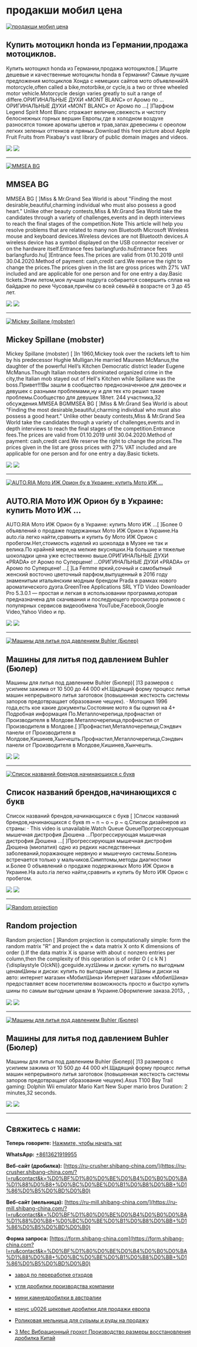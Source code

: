 # продакши мобил цена

<a href="https://swt.shibang-china.com/?l=ru&img&k=%D0%BF%D1%80%D0%BE%D0%B4%D0%B0%D0%BA%D1%88%D0%B8+%D0%BC%D0%BE%D0%B1%D0%B8%D0%BB+%D1%86%D0%B5%D0%BD%D0%B0" target="_blank">![продакши мобил цена](http://static.shibang-china.com/all-800x300/976.jpg)</a>

## Купить мотоцикл honda из Германии,продажа мотоциклов.
Купить мотоцикл honda из Германии,продажа мотоциклов.[ ]Ищите дешевые и качественные мотоциклы honda в Германии? Самые лучшие предложения мотоциклов Хонда с немецких сайтов мото объявлений!A motorcycle,often called a bike,motorbike,or cycle,is a two or three wheeled motor vehicle.Motorcycle design varies greatly to suit a range of differe.ОРИГИНАЛЬНЫЕ ДУХИ &#171;MONT BLANC&#187; от Аромо по …ОРИГИНАЛЬНЫЕ ДУХИ &#171;MONT BLANC&#187; от Аромо по …[ ]Парфюм Legend Spirit Mont Blanc отражает величие,свежесть и чистоту белоснежных горных вершин Европы,где в холодном воздухе разносятся тонкие ароматы цветов и трав,запах древесины с ореолом легких зеленых оттенков и пряных.Download this free picture about Apple Fruit Fruits from Pixabay's vast library of public domain images and videos.


<a href="https://whatsapp.shibangsoft.com/WhatsApp.php" target="_blank" title="WhatsApp">![](http://static.shibang-china.com/icon/whatsapp.png)</a> <a href="https://swt.shibang-china.com/?l=ru&icon&k=%D0%BF%D1%80%D0%BE%D0%B4%D0%B0%D0%BA%D1%88%D0%B8+%D0%BC%D0%BE%D0%B1%D0%B8%D0%BB+%D1%86%D0%B5%D0%BD%D0%B0" target="_blank">![](http://static.shibang-china.com/icon/chat-ru.png)</a>

---

<a href="https://swt.shibang-china.com/?l=ru&img&k=%D0%BF%D1%80%D0%BE%D0%B4%D0%B0%D0%BA%D1%88%D0%B8+%D0%BC%D0%BE%D0%B1%D0%B8%D0%BB+%D1%86%D0%B5%D0%BD%D0%B0" target="_blank">![MMSEA BG](http://static.shibang-china.com/all-800x300/59.jpg)</a>

## MMSEA BG
MMSEA BG [ ]Miss &amp; Mr.Grand Sea World is about &quot;Finding the most desirable,beautiful,charming individual who must also possess a good heart.&quot; Unlike other beauty contests,Miss &amp; Mr.Grand Sea World take the candidates through a variety of challenges,events and in depth interviews to reach the final stages of the competition.Note This article will help you resolve problems that are related to many non Bluetooth Microsoft Wireless mouse and keyboard devices.Wireless devices are not Bluetooth devices.A wireless device has a symbol displayed on the USB connector receiver or on the hardware itself.Entrance fees barlangfurdo.huEntrance fees barlangfurdo.hu[ ]Entrance fees.The prices are valid from 01.10.2019 until 30.04.2020.Method of payment: cash,credit card.We reserve the right to change the prices.The prices given in the list are gross prices with 27% VAT included and are applicable for one person and for one entry a day.Basic tickets.Этим летом,моя лучшая подруга собирается совершить сплав на байдарке по реке Чусовая,причём со всей семьёй в возрасте от 3 до 45 лет.


<a href="https://whatsapp.shibangsoft.com/WhatsApp.php" target="_blank" title="WhatsApp">![](http://static.shibang-china.com/icon/whatsapp.png)</a> <a href="https://swt.shibang-china.com/?l=ru&icon&k=%D0%BF%D1%80%D0%BE%D0%B4%D0%B0%D0%BA%D1%88%D0%B8+%D0%BC%D0%BE%D0%B1%D0%B8%D0%BB+%D1%86%D0%B5%D0%BD%D0%B0" target="_blank">![](http://static.shibang-china.com/icon/chat-ru.png)</a>

---

<a href="https://swt.shibang-china.com/?l=ru&img&k=%D0%BF%D1%80%D0%BE%D0%B4%D0%B0%D0%BA%D1%88%D0%B8+%D0%BC%D0%BE%D0%B1%D0%B8%D0%BB+%D1%86%D0%B5%D0%BD%D0%B0" target="_blank">![Mickey Spillane (mobster)](http://static.shibang-china.com/all-800x300/1067.jpg)</a>

## Mickey Spillane (mobster)
Mickey Spillane (mobster) [ ]In 1960,Mickey took over the rackets left to him by his predecessor Hughie Mulligan.He married Maureen McManus,the daughter of the powerful Hell’s Kitchen Democratic district leader Eugene McManus.Though Italian mobsters dominated organized crime in the city,the Italian mob stayed out of Hell's Kitchen while Spillane was the boss.Привет!!!Вы зашли в сообщество преднозначенное для девочек и девушек с разными проблемами,ну и для тех кто решил такие проблемы.Сообщество для девушек 18лет. 244 участника,32 обсуждения.MMSEA BGMMSEA BG [ ]Miss &amp; Mr.Grand Sea World is about &quot;Finding the most desirable,beautiful,charming individual who must also possess a good heart.&quot; Unlike other beauty contests,Miss &amp; Mr.Grand Sea World take the candidates through a variety of challenges,events and in depth interviews to reach the final stages of the competition.Entrance fees.The prices are valid from 01.10.2019 until 30.04.2020.Method of payment: cash,credit card.We reserve the right to change the prices.The prices given in the list are gross prices with 27% VAT included and are applicable for one person and for one entry a day.Basic tickets.


<a href="https://whatsapp.shibangsoft.com/WhatsApp.php" target="_blank" title="WhatsApp">![](http://static.shibang-china.com/icon/whatsapp.png)</a> <a href="https://swt.shibang-china.com/?l=ru&icon&k=%D0%BF%D1%80%D0%BE%D0%B4%D0%B0%D0%BA%D1%88%D0%B8+%D0%BC%D0%BE%D0%B1%D0%B8%D0%BB+%D1%86%D0%B5%D0%BD%D0%B0" target="_blank">![](http://static.shibang-china.com/icon/chat-ru.png)</a>

---

<a href="https://swt.shibang-china.com/?l=ru&img&k=%D0%BF%D1%80%D0%BE%D0%B4%D0%B0%D0%BA%D1%88%D0%B8+%D0%BC%D0%BE%D0%B1%D0%B8%D0%BB+%D1%86%D0%B5%D0%BD%D0%B0" target="_blank">![AUTO.RIA Мото ИЖ Орион бу в Украине: купить Мото ИЖ …](http://static.shibang-china.com/all-800x300/1183.jpg)</a>

## AUTO.RIA Мото ИЖ Орион бу в Украине: купить Мото ИЖ …
AUTO.RIA Мото ИЖ Орион бу в Украине: купить Мото ИЖ …[ ]Более 0 объявлений о продаже подержанных Мото ИЖ Орион в Украине.На auto.ria легко найти,сравнить и купить бу Мото ИЖ Орион с пробегом.Нет,стоимость изделий из шоколада в Музее не так и велика.По крайней мере,на мелкие вкусняшки.На большие и тяжелые шоколадки цена уже естественно выше.ОРИГИНАЛЬНЫЕ ДУХИ &#171;PRADA&#187; от Аромо по Суперцене! …ОРИГИНАЛЬНЫЕ ДУХИ &#171;PRADA&#187; от Аромо по Суперцене! …[ ]La Femme яркий,сочный и самобытный женский восточно цветочный парфюм,выпущенный в 2016 году знаменитым итальянским модным брендом Prada в рамках нового ароматического дуэта.GreenTree Applications SRL YTD Video Downloader Pro 5.3.0.1 — простая и легкая в использовании программа,которая предназначена для скачивания и последующего просмотра роликов с популярных сервисов видеообмена YouTube,Facebook,Google Video,Yahoo Video и пр.


<a href="https://whatsapp.shibangsoft.com/WhatsApp.php" target="_blank" title="WhatsApp">![](http://static.shibang-china.com/icon/whatsapp.png)</a> <a href="https://swt.shibang-china.com/?l=ru&icon&k=%D0%BF%D1%80%D0%BE%D0%B4%D0%B0%D0%BA%D1%88%D0%B8+%D0%BC%D0%BE%D0%B1%D0%B8%D0%BB+%D1%86%D0%B5%D0%BD%D0%B0" target="_blank">![](http://static.shibang-china.com/icon/chat-ru.png)</a>

---

<a href="https://swt.shibang-china.com/?l=ru&img&k=%D0%BF%D1%80%D0%BE%D0%B4%D0%B0%D0%BA%D1%88%D0%B8+%D0%BC%D0%BE%D0%B1%D0%B8%D0%BB+%D1%86%D0%B5%D0%BD%D0%B0" target="_blank">![Машины для литья под давлением Buhler (Бюлер)](http://static.shibang-china.com/all-800x300/1213.jpg)</a>

## Машины для литья под давлением Buhler (Бюлер)
Машины для литья под давлением Buhler (Бюлер)[ ]13 размеров с усилием зажима от 10 500 до 44 000 кН.Щадящий форму процесс литья машин непрерывного литья заготовок (повышенная жесткость системы запоров предотвращает образование чешуек).&nbsp;&#0183;&#32;Мотоцикл 1996 года,есть кое какие документы.Состояние мото я бы оценил на 4+ Подробная информация По.Металлочерепица,профнастил от Производителя в Молдове.Металлочерепица,профнастил от Производителя в Молдове.[ ]Профнастил,Металлочерепица,Сэндвич панели от Производителя в Молдове,Кишинев,Хынчешть.Профнастил,Металлочерепица,Сэндвич панели от Производителя в Молдове,Кишинев,Хынчешть.


<a href="https://whatsapp.shibangsoft.com/WhatsApp.php" target="_blank" title="WhatsApp">![](http://static.shibang-china.com/icon/whatsapp.png)</a> <a href="https://swt.shibang-china.com/?l=ru&icon&k=%D0%BF%D1%80%D0%BE%D0%B4%D0%B0%D0%BA%D1%88%D0%B8+%D0%BC%D0%BE%D0%B1%D0%B8%D0%BB+%D1%86%D0%B5%D0%BD%D0%B0" target="_blank">![](http://static.shibang-china.com/icon/chat-ru.png)</a>

---

<a href="https://swt.shibang-china.com/?l=ru&img&k=%D0%BF%D1%80%D0%BE%D0%B4%D0%B0%D0%BA%D1%88%D0%B8+%D0%BC%D0%BE%D0%B1%D0%B8%D0%BB+%D1%86%D0%B5%D0%BD%D0%B0" target="_blank">![Список названий брендов,начинающихся с букв](http://static.shibang-china.com/all-800x300/892.jpg)</a>

## Список названий брендов,начинающихся с букв
Список названий брендов,начинающихся с букв [ ]Список названий брендов,начинающихся с букв m ~ n ~ o ~ p ~ q.Список дизайнеров из страны:&nbsp;&#0183;&#32;This video is unavailable.Watch Queue QueueПрогрессирующая мышечная дистрофия Дюшена …Прогрессирующая мышечная дистрофия Дюшена …[ ]Прогрессирующая мышечная дистрофия Дюшена (миопатия) одно из редких наследственных заболеваний,поражающее нервную и мышечную системы.Болезнь встречается только у мальчиков.Симптомы,методы диагностики и.Более 0 объявлений о продаже подержанных Мото ИЖ Орион в Украине.На auto.ria легко найти,сравнить и купить бу Мото ИЖ Орион с пробегом.


<a href="https://whatsapp.shibangsoft.com/WhatsApp.php" target="_blank" title="WhatsApp">![](http://static.shibang-china.com/icon/whatsapp.png)</a> <a href="https://swt.shibang-china.com/?l=ru&icon&k=%D0%BF%D1%80%D0%BE%D0%B4%D0%B0%D0%BA%D1%88%D0%B8+%D0%BC%D0%BE%D0%B1%D0%B8%D0%BB+%D1%86%D0%B5%D0%BD%D0%B0" target="_blank">![](http://static.shibang-china.com/icon/chat-ru.png)</a>

---

<a href="https://swt.shibang-china.com/?l=ru&img&k=%D0%BF%D1%80%D0%BE%D0%B4%D0%B0%D0%BA%D1%88%D0%B8+%D0%BC%D0%BE%D0%B1%D0%B8%D0%BB+%D1%86%D0%B5%D0%BD%D0%B0" target="_blank">![Random projection](http://static.shibang-china.com/all-800x300/1360.jpg)</a>

## Random projection
Random projection [ ]Random projection is computationally simple: form the random matrix &quot;R&quot; and project the &#215; data matrix X onto K dimensions of order ().If the data matrix X is sparse with about c nonzero entries per column,then the complexity of this operation is of order O ( c k N ) {\displaystyle O(ckN)}.gceguide.xyzШины и диски: купить по выгодным ценамШины и диски: купить по выгодным ценам [ ]Шины и диски на авто: интернет магазин &#171;МобилШина&#187; Интернет магазин &#171;МобилШина&#187; предоставляет всем посетителям возможность просто и быстро купить шины по самым выгодным ценам в Украине.Оформление заказа.2013，,


<a href="https://whatsapp.shibangsoft.com/WhatsApp.php" target="_blank" title="WhatsApp">![](http://static.shibang-china.com/icon/whatsapp.png)</a> <a href="https://swt.shibang-china.com/?l=ru&icon&k=%D0%BF%D1%80%D0%BE%D0%B4%D0%B0%D0%BA%D1%88%D0%B8+%D0%BC%D0%BE%D0%B1%D0%B8%D0%BB+%D1%86%D0%B5%D0%BD%D0%B0" target="_blank">![](http://static.shibang-china.com/icon/chat-ru.png)</a>

---

<a href="https://swt.shibang-china.com/?l=ru&img&k=%D0%BF%D1%80%D0%BE%D0%B4%D0%B0%D0%BA%D1%88%D0%B8+%D0%BC%D0%BE%D0%B1%D0%B8%D0%BB+%D1%86%D0%B5%D0%BD%D0%B0" target="_blank">![Машины для литья под давлением Buhler (Бюлер)](http://static.shibang-china.com/all-800x300/1515.jpg)</a>

## Машины для литья под давлением Buhler (Бюлер)
Машины для литья под давлением Buhler (Бюлер)[ ]13 размеров с усилием зажима от 10 500 до 44 000 кН.Щадящий форму процесс литья машин непрерывного литья заготовок (повышенная жесткость системы запоров предотвращает образование чешуек).Asus T100 Bay Trail gaming: Dolphin Wii emulator Mario Kart New Super mario bros Duration: 2 minutes,32 seconds.

<a href="https://whatsapp.shibangsoft.com/WhatsApp.php" target="_blank" title="WhatsApp">![](http://static.shibang-china.com/icon/whatsapp.png)</a> <a href="https://swt.shibang-china.com/?l=ru&icon&k=%D0%BF%D1%80%D0%BE%D0%B4%D0%B0%D0%BA%D1%88%D0%B8+%D0%BC%D0%BE%D0%B1%D0%B8%D0%BB+%D1%86%D0%B5%D0%BD%D0%B0" target="_blank">![](http://static.shibang-china.com/icon/chat-ru.png)</a>

---
## Свяжитесь с нами:

**Теперь говорите:** [Нажмите, чтобы начать чат](https://swt.shibang-china.com?l=ru&contact&k=%D0%BF%D1%80%D0%BE%D0%B4%D0%B0%D0%BA%D1%88%D0%B8+%D0%BC%D0%BE%D0%B1%D0%B8%D0%BB+%D1%86%D0%B5%D0%BD%D0%B0)

**WhatsApp:**  [+8613621919955](https://whatsapp.shibangsoft.com/WhatsApp.php)

**Веб-сайт (дробилка):** [https://ru-crusher.shibang-china.com/](https://ru-crusher.shibang-china.com/?l=ru&contact&k=%D0%BF%D1%80%D0%BE%D0%B4%D0%B0%D0%BA%D1%88%D0%B8+%D0%BC%D0%BE%D0%B1%D0%B8%D0%BB+%D1%86%D0%B5%D0%BD%D0%B0)

**Веб-сайт (мельница):** [https://ru-mill.shibang-china.com/](https://ru-mill.shibang-china.com/?l=ru&contact&k=%D0%BF%D1%80%D0%BE%D0%B4%D0%B0%D0%BA%D1%88%D0%B8+%D0%BC%D0%BE%D0%B1%D0%B8%D0%BB+%D1%86%D0%B5%D0%BD%D0%B0)

**Форма запроса:** [https://form.shibang-china.com](https://form.shibang-china.com?l=ru&contact&k=%D0%BF%D1%80%D0%BE%D0%B4%D0%B0%D0%BA%D1%88%D0%B8+%D0%BC%D0%BE%D0%B1%D0%B8%D0%BB+%D1%86%D0%B5%D0%BD%D0%B0)

* [завод по переработке отходов](../109/%D0%B7%D0%B0%D0%B2%D0%BE%D0%B4%20%D0%BF%D0%BE%20%D0%BF%D0%B5%D1%80%D0%B5%D1%80%D0%B0%D0%B1%D0%BE%D1%82%D0%BA%D0%B5%20%D0%BE%D1%82%D1%85%D0%BE%D0%B4%D0%BE%D0%B2.md)

* [угля дробилки производства компании](../108/%D1%83%D0%B3%D0%BB%D1%8F%20%D0%B4%D1%80%D0%BE%D0%B1%D0%B8%D0%BB%D0%BA%D0%B8%20%D0%BF%D1%80%D0%BE%D0%B8%D0%B7%D0%B2%D0%BE%D0%B4%D1%81%D1%82%D0%B2%D0%B0%20%D0%BA%D0%BE%D0%BC%D0%BF%D0%B0%D0%BD%D0%B8%D0%B8.md)

* [мини камнедробилки в австралии](../116/%D0%BC%D0%B8%D0%BD%D0%B8%20%D0%BA%D0%B0%D0%BC%D0%BD%D0%B5%D0%B4%D1%80%D0%BE%D0%B1%D0%B8%D0%BB%D0%BA%D0%B8%20%D0%B2%20%D0%B0%D0%B2%D1%81%D1%82%D1%80%D0%B0%D0%BB%D0%B8%D0%B8.md)

* [конус u0026 щековые дробилки для продажи европа](../117/%D0%BA%D0%BE%D0%BD%D1%83%D1%81%20u0026%20%D1%89%D0%B5%D0%BA%D0%BE%D0%B2%D1%8B%D0%B5%20%D0%B4%D1%80%D0%BE%D0%B1%D0%B8%D0%BB%D0%BA%D0%B8%20%D0%B4%D0%BB%D1%8F%20%D0%BF%D1%80%D0%BE%D0%B4%D0%B0%D0%B6%D0%B8%20%D0%B5%D0%B2%D1%80%D0%BE%D0%BF%D0%B0.md)

* [Роликовая мельница для сурьмы и руды на продажу](../118/%D0%A0%D0%BE%D0%BB%D0%B8%D0%BA%D0%BE%D0%B2%D0%B0%D1%8F%20%D0%BC%D0%B5%D0%BB%D1%8C%D0%BD%D0%B8%D1%86%D0%B0%20%D0%B4%D0%BB%D1%8F%20%D1%81%D1%83%D1%80%D1%8C%D0%BC%D1%8B%20%D0%B8%20%D1%80%D1%83%D0%B4%D1%8B%20%D0%BD%D0%B0%20%D0%BF%D1%80%D0%BE%D0%B4%D0%B0%D0%B6%D1%83.md)

* [3 Мес Вибрационный грохот Производство размеры восстановления дробилка Китай](../111/3%20%D0%9C%D0%B5%D1%81%20%D0%92%D0%B8%D0%B1%D1%80%D0%B0%D1%86%D0%B8%D0%BE%D0%BD%D0%BD%D1%8B%D0%B9%20%D0%B3%D1%80%D0%BE%D1%85%D0%BE%D1%82%20%D0%9F%D1%80%D0%BE%D0%B8%D0%B7%D0%B2%D0%BE%D0%B4%D1%81%D1%82%D0%B2%D0%BE%20%D1%80%D0%B0%D0%B7%D0%BC%D0%B5%D1%80%D1%8B%20%D0%B2%D0%BE%D1%81%D1%81%D1%82%D0%B0%D0%BD%D0%BE%D0%B2%D0%BB%D0%B5%D0%BD%D0%B8%D1%8F%20%D0%B4%D1%80%D0%BE%D0%B1%D0%B8%D0%BB%D0%BA%D0%B0%20%D0%9A%D0%B8%D1%82%D0%B0%D0%B9.md)